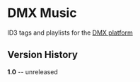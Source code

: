 # DMX Music

ID3 tags and playlists for the [DMX platform](https://github.com/dmx-systems/dmx-platform)

## Version History

**1.0** -- unreleased
